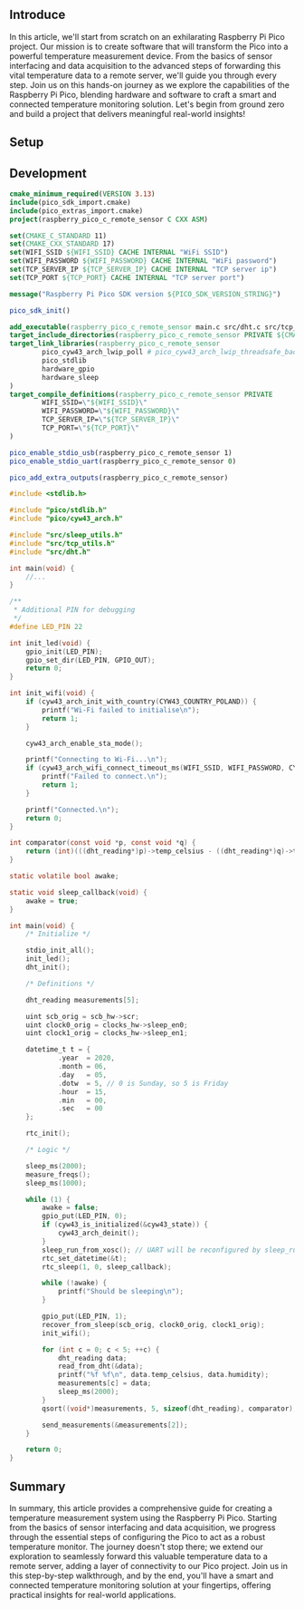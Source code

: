 ## Introduce

In this article, we'll start from scratch on an exhilarating Raspberry Pi Pico project. Our mission is to create software that will transform the Pico into a powerful temperature measurement device. From the basics of sensor interfacing and data acquisition to the advanced steps of forwarding this vital temperature data to a remote server, we'll guide you through every step. Join us on this hands-on journey as we explore the capabilities of the Raspberry Pi Pico, blending hardware and software to craft a smart and connected temperature monitoring solution. Let's begin from ground zero and build a project that delivers meaningful real-world insights!

## Setup

## Development

```cmake
cmake_minimum_required(VERSION 3.13)
include(pico_sdk_import.cmake)
include(pico_extras_import.cmake)
project(raspberry_pico_c_remote_sensor C CXX ASM)

set(CMAKE_C_STANDARD 11)
set(CMAKE_CXX_STANDARD 17)
set(WIFI_SSID ${WIFI_SSID} CACHE INTERNAL "WiFi SSID")
set(WIFI_PASSWORD ${WIFI_PASSWORD} CACHE INTERNAL "WiFi password")
set(TCP_SERVER_IP ${TCP_SERVER_IP} CACHE INTERNAL "TCP server ip")
set(TCP_PORT ${TCP_PORT} CACHE INTERNAL "TCP server port")

message("Raspberry Pi Pico SDK version ${PICO_SDK_VERSION_STRING}")

pico_sdk_init()

add_executable(raspberry_pico_c_remote_sensor main.c src/dht.c src/tcp_utils.c src/sleep_utils.c)
target_include_directories(raspberry_pico_c_remote_sensor PRIVATE ${CMAKE_CURRENT_LIST_DIR})
target_link_libraries(raspberry_pico_c_remote_sensor
        pico_cyw43_arch_lwip_poll # pico_cyw43_arch_lwip_threadsafe_background
        pico_stdlib
        hardware_gpio
        hardware_sleep
)
target_compile_definitions(raspberry_pico_c_remote_sensor PRIVATE
        WIFI_SSID=\"${WIFI_SSID}\"
        WIFI_PASSWORD=\"${WIFI_PASSWORD}\"
        TCP_SERVER_IP=\"${TCP_SERVER_IP}\"
        TCP_PORT=\"${TCP_PORT}\"
)

pico_enable_stdio_usb(raspberry_pico_c_remote_sensor 1)
pico_enable_stdio_uart(raspberry_pico_c_remote_sensor 0)

pico_add_extra_outputs(raspberry_pico_c_remote_sensor)
```

```c
#include <stdlib.h>

#include "pico/stdlib.h"
#include "pico/cyw43_arch.h"

#include "src/sleep_utils.h"
#include "src/tcp_utils.h"
#include "src/dht.h"

int main(void) {
    //...
}
```

```c
/**
 * Additional PIN for debugging
 */
#define LED_PIN 22

int init_led(void) {
    gpio_init(LED_PIN);
    gpio_set_dir(LED_PIN, GPIO_OUT);
    return 0;
}

int init_wifi(void) {
    if (cyw43_arch_init_with_country(CYW43_COUNTRY_POLAND)) {
        printf("Wi-Fi failed to initialise\n");
        return 1;
    }

    cyw43_arch_enable_sta_mode();

    printf("Connecting to Wi-Fi...\n");
    if (cyw43_arch_wifi_connect_timeout_ms(WIFI_SSID, WIFI_PASSWORD, CYW43_AUTH_WPA2_AES_PSK, 10000)) {
        printf("Failed to connect.\n");
        return 1;
    }

    printf("Connected.\n");
    return 0;
}
```

```c
int comparator(const void *p, const void *q) {
    return (int)(((dht_reading*)p)->temp_celsius - ((dht_reading*)q)->temp_celsius);
}
```

```c
static volatile bool awake;

static void sleep_callback(void) {
    awake = true;
}

int main(void) {
    /* Initialize */

    stdio_init_all();
    init_led();
    dht_init();

    /* Definitions */

    dht_reading measurements[5];

    uint scb_orig = scb_hw->scr;
    uint clock0_orig = clocks_hw->sleep_en0;
    uint clock1_orig = clocks_hw->sleep_en1;

    datetime_t t = {
            .year  = 2020,
            .month = 06,
            .day   = 05,
            .dotw  = 5, // 0 is Sunday, so 5 is Friday
            .hour  = 15,
            .min   = 00,
            .sec   = 00
    };

    rtc_init();

    /* Logic */

    sleep_ms(2000);
    measure_freqs();
    sleep_ms(1000);

    while (1) {
        awake = false;
        gpio_put(LED_PIN, 0);
        if (cyw43_is_initialized(&cyw43_state)) {
            cyw43_arch_deinit();
        }
        sleep_run_from_xosc(); // UART will be reconfigured by sleep_run_from_xosc
        rtc_set_datetime(&t);
        rtc_sleep(1, 0, sleep_callback);

        while (!awake) {
            printf("Should be sleeping\n");
        }

        gpio_put(LED_PIN, 1);
        recover_from_sleep(scb_orig, clock0_orig, clock1_orig);
        init_wifi();

        for (int c = 0; c < 5; ++c) {
            dht_reading data;
            read_from_dht(&data);
            printf("%f %f\n", data.temp_celsius, data.humidity);
            measurements[c] = data;
            sleep_ms(2000);
        }
        qsort((void*)measurements, 5, sizeof(dht_reading), comparator);

        send_measurements(&measurements[2]);
    }

    return 0;
}
```

## Summary

In summary, this article provides a comprehensive guide for creating a temperature measurement system using the Raspberry Pi Pico. Starting from the basics of sensor interfacing and data acquisition, we progress through the essential steps of configuring the Pico to act as a robust temperature monitor. The journey doesn't stop there; we extend our exploration to seamlessly forward this valuable temperature data to a remote server, adding a layer of connectivity to our Pico project. Join us in this step-by-step walkthrough, and by the end, you'll have a smart and connected temperature monitoring solution at your fingertips, offering practical insights for real-world applications.
